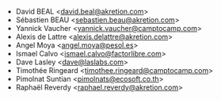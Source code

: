 - David BEAL \<<david.beal@akretion.com>\>
- Sébastien BEAU \<<sebastien.beau@akretion.com>\>
- Yannick Vaucher \<<yannick.vaucher@camptocamp.com>\>
- Alexis de Lattre \<<alexis.delattre@akretion.com>\>
- Angel Moya \<<angel.moya@pesol.es>\>
- Ismael Calvo \<<ismael.calvo@factorlibre.com>\>
- Dave Lasley \<<dave@laslabs.com>\>
- Timothée Ringeard \<<timothee.ringeard@camptocamp.com>\>
- Pimolnat Suntian \<<pimolnats@ecosoft.co.th>\>
- Raphaël Reverdy \<<raphael.reverdy@akretion.com>\>
